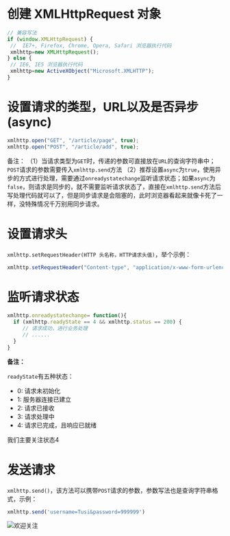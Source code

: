 # 创建 XMLHttpRequest 对象

```javascript
// 兼容写法
if (window.XMLHttpRequest) {
 //  IE7+, Firefox, Chrome, Opera, Safari 浏览器执行代码
 xmlhttp=new XMLHttpRequest();
} else {
 // IE6, IE5 浏览器执行代码
 xmlhttp=new ActiveXObject("Microsoft.XMLHTTP");
}
```

# 设置请求的类型，URL以及是否异步(async)

```javascript
xmlhttp.open("GET", "/article/page", true);
xmlhttp.open("POST", "/article/add", true);
```

备注：
（1）当请求类型为`GET`时，传递的参数可直接放在`URL`的查询字符串中；`POST`请求的参数需要传入`xmlhttp.send`方法
（2）推荐设置`async`为`true`，使用异步的方式进行处理，需要通过`onreadystatechange`监听请求状态；如果`async`为`false`，则请求是同步的，就不需要监听请求状态了，直接在`xmlhttp.send`方法后写处理代码就可以了，但是同步请求是会阻塞的，此时浏览器看起来就像卡死了一样，没特殊情况千万别用同步请求。

# 设置请求头

`xmlhttp.setRequestHeader(HTTP 头名称，HTTP请求头值)`，举个示例：

```javascript
xmlhttp.setRequestHeader("Content-type", "application/x-www-form-urlencoded");
```

# 监听请求状态

```javascript
xmlhttp.onreadystatechange= function(){
  if (xmlhttp.readyState == 4 && xmlhttp.status == 200) {
     // 请求成功，进行业务处理
     // ......
  }
}
```

**备注：**

`readyState`有五种状态：

- 0: 请求未初始化
- 1: 服务器连接已建立
- 2: 请求已接收
- 3: 请求处理中
- 4: 请求已完成，且响应已就绪

我们主要关注状态4

# 发送请求

`xmlhttp.send()`，该方法可以携带`POST`请求的参数，参数写法也是查询字符串格式，示例：

```javascript
xmlhttp.send('username=Tusi&password=999999')
```

![欢迎关注](https://qncdn.wbjiang.cn/%E6%AC%A2%E8%BF%8E%E5%85%B3%E6%B3%A8.png)

<div id="gitalk-container"></div>
<link rel="stylesheet" href="https://cdn.jsdelivr.net/npm/gitalk@1/dist/gitalk.css">
<script src="https://cdn.jsdelivr.net/npm/gitalk@1/dist/gitalk.min.js"></script>
<script>
var gitalk = new Gitalk({
    clientID: "c17498a9a9fa6e17b36a",
    clientSecret: "556df0480f8f48e142432f50273ea149cf206c07",
    repo: "FE-learning",
    owner: "cumt-robin",
    admin: ["cumt-robin"],
    id: decodeURIComponent(location.pathname)
});
gitalk.render("gitalk-container");
</script>